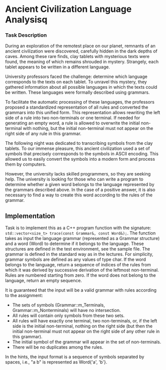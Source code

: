 # Ancient Civilization Language Analysisq

### Task Description
During an exploration of the remotest place on our planet, remnants of an ancient civilization were discovered, carefully hidden in the dark depths of caves. Among these rare finds, clay tablets with mysterious texts were found, the meaning of which remains shrouded in mystery. Strangely, each tablet appears to be written in a different language.

University professors faced the challenge: determine which language corresponds to the texts on each tablet. To unravel this mystery, they gathered information about all possible languages in which the texts could be written. These languages were formally described using grammars.

To facilitate the automatic processing of these languages, the professors proposed a standardized representation of all rules and converted the grammars into this unified form. This representation allows rewriting the left side of a rule into two non-terminals or one terminal. If needed for generating an empty word, a rule is allowed to overwrite the initial non-terminal with nothing, but the initial non-terminal must not appear on the right side of any rule in this grammar.

The following night was dedicated to transcribing symbols from the clay tablets. To our immense pleasure, this ancient civilization used a set of symbols that precisely corresponds to the symbols in ASCII encoding. This allowed us to easily convert the symbols into a modern form and process them by computers.

However, the university lacks skilled programmers, so they are seeking help. The university is looking for those who can write a program to determine whether a given word belongs to the language represented by the grammars described above. In the case of a positive answer, it is also necessary to find a way to create this word according to the rules of the grammar.

## Implementation

Task is to implement this as a C++ program function with the signature: `std::vector<size_t> trace(const Grammar&, const Word&);`. The function takes as input the language grammar (represented as a Grammar structure) and a word (Word) to determine if it belongs to the language. These structures are defined in the test environment, see the sample file. The grammar is defined in the standard way as in the lectures. For simplicity, grammar symbols are defined as any values of type char. If the word belongs to the language, return a sequence of indices of the rules from which it was derived by successive derivation of the leftmost non-terminal. Rules are numbered starting from zero. If the word does not belong to the language, return an empty sequence.

It is guaranteed that the input will be a valid grammar with rules according to the assignment:

- The sets of symbols (Grammar::m_Terminals, Grammar::m_Nonterminals) will have no intersection.
- All rules will contain only symbols from these two sets.
- All rules will have exactly one terminal, two non-terminals, or, if the left side is the initial non-terminal, nothing on the right side (but then the initial non-terminal must not appear on the right side of any other rule in this grammar).
- The initial symbol of the grammar will appear in the set of non-terminals.
- There will be no duplicates among the rules.


In the hints, the input format is a sequence of symbols separated by spaces, i.e., "a b" is represented as Word{'a', 'b'}.